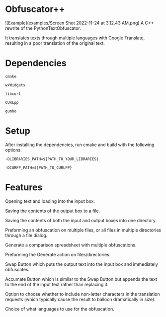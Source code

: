 
# Obfuscator++

![Example](examples/Screen Shot 2022-11-24 at 3.12.43 AM.png)
A C++ rewrite of the PythonTextObfuscator.

It translates texts through multiple languages with Google Translate, resulting in a poor translation of the original text.

  

# Dependencies

    cmake

    wxWidgets

    libcurl

    CURLpp

    gumbo

# Setup
After installing the dependencies, run cmake and build with the following options:

    -DLIBRARIES_PATH=${PATH_TO_YOUR_LIBRARIES}

    -DCURPP_PATH=${PATH_TO_CURLPP}

# Features
Opening text and loading into the input box.

Saving the contents of the output box to a file.

Saving the contents of both the input and output boxes into one directory.

Preforming an obfuscation on multiple files, or all files in multiple directories through a file dialog.

Generate a comparison spreadsheet with multiple obfuscations.

Preforming the Generate action on files/directories.

Swap Button which puts the output text into the input box and immediately obfuscates.

Accumate Button which is similar to the Swap Button but appends the text to the end of the input text rather than replacing it.

Option to choose whether to include non-letter characters in the translation requests (which typically cause the result to balloon dramatically in size).

Choice of what languages to use for the obfuscation.